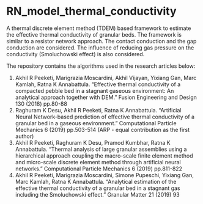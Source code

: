# RN_model_thermal_conductivity
A thermal discrete element method (TDEM) based framework to estimate the effective thermal conductivity of granular beds. The framework is similar to a resistor network approach. The contact conduction and the gap conduction are considered. The influence of reducing gas pressure on the conductivity (Smoluchowski effect) is also considered.

The repository contains the algorithms used in the research articles below:
1.  Akhil R Peeketi, Marigrazia Moscardini, Akhil Vijayan, Yixiang Gan, Marc Kamlah, Ratna K Annabattula. “Effective thermal conductivity of a compacted pebble bed in a stagnant gaseous environment: An analytical approach together with DEM.” Fusion Engineering and Design 130 (2018) pp.80-88
2.  Raghuram K Desu, Akhil R Peeketi, Ratna K Annabattula. “Artificial Neural Network-based prediction of effective thermal conductivity of a granular bed in a gaseous environment.” Computational Particle Mechanics 6 (2019) pp.503-514 (ARP - equal contribution as the first author)
3.  Akhil R Peeketi, Raghuram K Desu, Pramod Kumbhar, Ratna K Annabattula. “Thermal analysis of large granular assemblies using a hierarchical approach coupling the macro-scale finite element method and micro-scale discrete element method through artificial neural networks.” Computational Particle Mechanics 6 (2019) pp.811-822
4.  Akhil R Peeketi, Marigrazia Moscardini, Simone Pupeschi, Yixiang Gan, Marc Kamlah, Ratna K Annabattula. “Analytical estimation of the effective thermal conductivity of a granular bed in a stagnant gas including the Smoluchowski effect.” Granular Matter 21 (2019) 93
